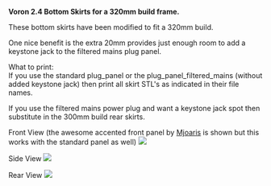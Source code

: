 <B>Voron 2.4 Bottom Skirts for a 320mm build frame.</B>

These bottom skirts have been modified to fit a 320mm build.

One nice benefit is the extra 20mm provides just enough room to add a keystone jack to the filtered mains plug panel.

What to print:<BR>
If you use the standard plug_panel or the plug_panel_filtered_mains (without added keystone jack) then print all skirt STL's as indicated in their file names.

If you use the filtered mains power plug and want a keystone jack spot then substitute in the 300mm build rear skirts.

Front View (the awesome accented front panel by <a href="https://github.com/VoronDesign/VoronUsers/tree/master/printer_mods/mjoaris/Mini12864_LCD_Mount_for_V2.4">Mjoaris</a> is shown but this works with the standard panel as well)
<img src="https://github.com/stvptrsn/VoronUsers/blob/master/printer_mods/StvPtrsn/Skirts_320/Images/front.jpg?raw=true">

Side View
<img src="https://github.com/stvptrsn/VoronUsers/blob/master/printer_mods/StvPtrsn/Skirts_320/Images/side.jpg?raw=true">

Rear View
<img src="https://github.com/stvptrsn/VoronUsers/blob/master/printer_mods/StvPtrsn/Skirts_320/Images/rear.jpg?raw=true">
